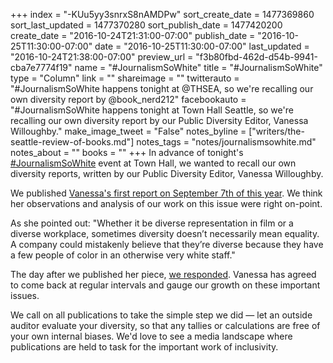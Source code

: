 +++
index = "-KUu5yy3snrxS8nAMDPw"
sort_create_date = 1477369860
sort_last_updated = 1477370280
sort_publish_date = 1477420200
create_date = "2016-10-24T21:31:00-07:00"
publish_date = "2016-10-25T11:30:00-07:00"
date = "2016-10-25T11:30:00-07:00"
last_updated = "2016-10-24T21:38:00-07:00"
preview_url = "f3b80fbd-462d-d54b-9941-cba7e7774f19"
name = "#JournalismSoWhite"
title = "#JournalismSoWhite"
type = "Column"
link = ""
shareimage = ""
twitterauto = "#JournalismSoWhite happens tonight at @THSEA, so we're recalling our own diversity report by @book_nerd212"
facebookauto = "#JournalismSoWhite happens tonight at Town Hall Seattle, so we're recalling our own diversity report by our Public Diversity Editor, Vanessa Willoughby."
make_image_tweet = "False"
notes_byline = ["writers/the-seattle-review-of-books.md"]
notes_tags = "notes/journalismsowhite.md"
notes_about = ""
books = ""
+++
In advance of tonight's [#JournalismSoWhite](https://townhallseattle.org/event/journalismsowhite/) event at Town Hall, we wanted to recall our own diversity reports, written by our Public Diversity Editor, Vanessa Willoughby. 

We published [Vanessa's first report on September 7th of this year](http://www.seattlereviewofbooks.com/notes/2016/09/07/public-diversity-editor-report-1-september-2016/). We think her observations and analysis of our work on this issue were right on-point. 

As she pointed out: "Whether it be diverse representation in film or a diverse workplace, sometimes diversity doesn’t necessarily mean equality. A company could mistakenly believe that they’re diverse because they have a few people of color in an otherwise very white staff."

The day after we published her piece, [we responded](http://www.seattlereviewofbooks.com/notes/2016/09/08/our-response-to-the-public-diversity-editor-report-1-september-2016/). Vanessa has agreed to come back at regular intervals and gauge our growth on these important issues.

We call on all publications to take the simple step we did — let an outside auditor evaluate your diversity, so that any tallies or calculations are free of your own internal biases. We'd love to see a media landscape where publications are held to task for the important work of inclusivity.
